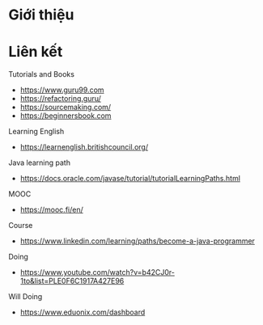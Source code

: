 # Giới thiệu


# Liên kết
Tutorials and Books
- https://www.guru99.com
- https://refactoring.guru/
- https://sourcemaking.com/
- https://beginnersbook.com

Learning English
- https://learnenglish.britishcouncil.org/

Java learning path
- https://docs.oracle.com/javase/tutorial/tutorialLearningPaths.html

MOOC
- https://mooc.fi/en/

Course
- https://www.linkedin.com/learning/paths/become-a-java-programmer

Doing
- https://www.youtube.com/watch?v=b42CJ0r-1to&list=PLE0F6C1917A427E96

Will Doing
- https://www.eduonix.com/dashboard
